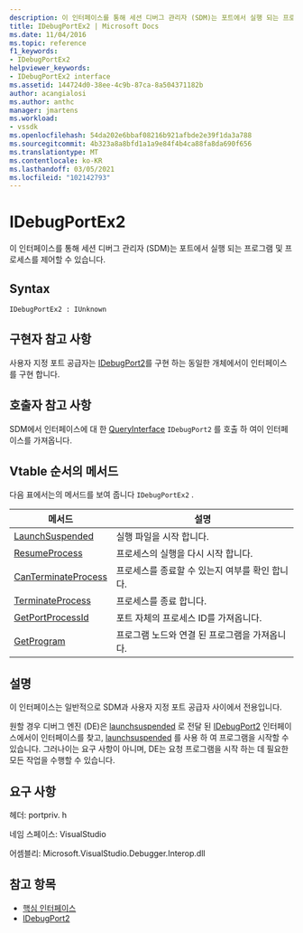 ```yaml
---
description: 이 인터페이스를 통해 세션 디버그 관리자 (SDM)는 포트에서 실행 되는 프로그램 및 프로세스를 제어할 수 있습니다.
title: IDebugPortEx2 | Microsoft Docs
ms.date: 11/04/2016
ms.topic: reference
f1_keywords:
- IDebugPortEx2
helpviewer_keywords:
- IDebugPortEx2 interface
ms.assetid: 144724d0-38ee-4c9b-87ca-8a504371182b
author: acangialosi
ms.author: anthc
manager: jmartens
ms.workload:
- vssdk
ms.openlocfilehash: 54da202e6bbaf08216b921afbde2e39f1da3a788
ms.sourcegitcommit: 4b323a8a8bfd1a1a9e84f4b4ca88fa8da690f656
ms.translationtype: MT
ms.contentlocale: ko-KR
ms.lasthandoff: 03/05/2021
ms.locfileid: "102142793"
---
```

# <a name="idebugportex2"></a>IDebugPortEx2
이 인터페이스를 통해 세션 디버그 관리자 (SDM)는 포트에서 실행 되는 프로그램 및 프로세스를 제어할 수 있습니다.

## <a name="syntax"></a>Syntax

```
IDebugPortEx2 : IUnknown
```

## <a name="notes-for-implementers"></a>구현자 참고 사항
 사용자 지정 포트 공급자는 [IDebugPort2](../../../extensibility/debugger/reference/idebugport2.md)를 구현 하는 동일한 개체에서이 인터페이스를 구현 합니다.

## <a name="notes-for-callers"></a>호출자 참고 사항
 SDM에서 인터페이스에 대 한 [QueryInterface](/cpp/atl/queryinterface) `IDebugPort2` 를 호출 하 여이 인터페이스를 가져옵니다.

## <a name="methods-in-vtable-order"></a>Vtable 순서의 메서드
 다음 표에서는의 메서드를 보여 줍니다 `IDebugPortEx2` .

|메서드|설명|
|------------|-----------------|
|[LaunchSuspended](../../../extensibility/debugger/reference/idebugportex2-launchsuspended.md)|실행 파일을 시작 합니다.|
|[ResumeProcess](../../../extensibility/debugger/reference/idebugportex2-resumeprocess.md)|프로세스의 실행을 다시 시작 합니다.|
|[CanTerminateProcess](../../../extensibility/debugger/reference/idebugportex2-canterminateprocess.md)|프로세스를 종료할 수 있는지 여부를 확인 합니다.|
|[TerminateProcess](../../../extensibility/debugger/reference/idebugportex2-terminateprocess.md)|프로세스를 종료 합니다.|
|[GetPortProcessId](../../../extensibility/debugger/reference/idebugportex2-getportprocessid.md)|포트 자체의 프로세스 ID를 가져옵니다.|
|[GetProgram](../../../extensibility/debugger/reference/idebugportex2-getprogram.md)|프로그램 노드와 연결 된 프로그램을 가져옵니다.|

## <a name="remarks"></a>설명
 이 인터페이스는 일반적으로 SDM과 사용자 지정 포트 공급자 사이에서 전용입니다.

 원할 경우 디버그 엔진 (DE)은 [launchsuspended](../../../extensibility/debugger/reference/idebugenginelaunch2-launchsuspended.md) 로 전달 된 [IDebugPort2](../../../extensibility/debugger/reference/idebugport2.md) 인터페이스에서이 인터페이스를 찾고, [launchsuspended](../../../extensibility/debugger/reference/idebugportex2-launchsuspended.md) 를 사용 하 여 프로그램을 시작할 수 있습니다. 그러나이는 요구 사항이 아니며, DE는 요청 프로그램을 시작 하는 데 필요한 모든 작업을 수행할 수 있습니다.

## <a name="requirements"></a>요구 사항
 헤더: portpriv. h

 네임 스페이스: VisualStudio

 어셈블리: Microsoft.VisualStudio.Debugger.Interop.dll

## <a name="see-also"></a>참고 항목
- [핵심 인터페이스](../../../extensibility/debugger/reference/core-interfaces.md)
- [IDebugPort2](../../../extensibility/debugger/reference/idebugport2.md)

